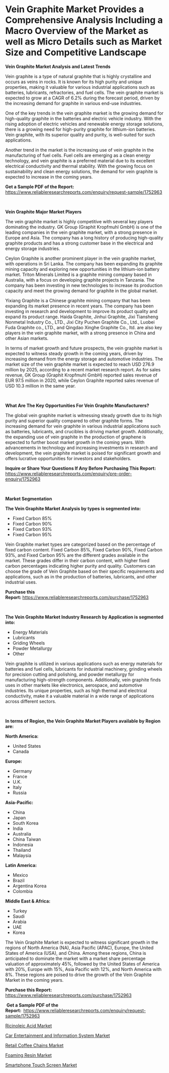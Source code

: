 <p><h1>Vein Graphite Market Provides a Comprehensive Analysis Including a Macro Overview of the Market as well as Micro Details such as Market Size and Competitive Landscape</h1></p><p><strong>Vein Graphite Market Analysis and Latest Trends</strong></p>
<p><p>Vein graphite is a type of natural graphite that is highly crystalline and occurs as veins in rocks. It is known for its high purity and unique properties, making it valuable for various industrial applications such as batteries, lubricants, refractories, and fuel cells. The vein graphite market is expected to grow at a CAGR of 6.2% during the forecast period, driven by the increasing demand for graphite in various end-use industries.</p><p>One of the key trends in the vein graphite market is the growing demand for high-quality graphite in the batteries and electric vehicle industry. With the rising adoption of electric vehicles and renewable energy storage solutions, there is a growing need for high-purity graphite for lithium-ion batteries. Vein graphite, with its superior quality and purity, is well-suited for such applications.</p><p>Another trend in the market is the increasing use of vein graphite in the manufacturing of fuel cells. Fuel cells are emerging as a clean energy technology, and vein graphite is a preferred material due to its excellent electrical conductivity and thermal stability. With the growing focus on sustainability and clean energy solutions, the demand for vein graphite is expected to increase in the coming years.</p></p>
<p><strong>Get a Sample PDF of the Report:&nbsp;</strong> <a href="https://www.reliableresearchreports.com/enquiry/request-sample/1752963">https://www.reliableresearchreports.com/enquiry/request-sample/1752963</a></p>
<p>&nbsp;</p>
<p><strong>Vein Graphite Major Market Players</strong></p>
<p><p>The vein graphite market is highly competitive with several key players dominating the industry. GK Group (Graphit Kropfmuhl GmbH) is one of the leading companies in the vein graphite market, with a strong presence in Europe and Asia. The company has a long history of producing high-quality graphite products and has a strong customer base in the electrical and energy storage industries.</p><p>Ceylon Graphite is another prominent player in the vein graphite market, with operations in Sri Lanka. The company has been expanding its graphite mining capacity and exploring new opportunities in the lithium-ion battery market. Triton Minerals Limited is a graphite mining company based in Australia, with a focus on developing graphite projects in Tanzania. The company has been investing in new technologies to increase its production capacity and meet the growing demand for graphite in the global market.</p><p>Yixiang Graphite is a Chinese graphite mining company that has been expanding its market presence in recent years. The company has been investing in research and development to improve its product quality and expand its product range. Haida Graphite, Jinhui Graphite, Jixi Tiansheng Nonmetal Industry Co., LTD., Jixi City Puchen Graphite Co., Ltd., Luobei Fuda Graphite co., LTD., and Qingdao Xinghe Graphite Co., ltd. are also key players in the vein graphite market, with a strong presence in China and other Asian markets.</p><p>In terms of market growth and future prospects, the vein graphite market is expected to witness steady growth in the coming years, driven by increasing demand from the energy storage and automotive industries. The market size of the vein graphite market is expected to reach USD 276.9 million by 2025, according to a recent market research report. As for sales revenue, GK Group (Graphit Kropfmuhl GmbH) reported sales revenue of EUR 97.5 million in 2020, while Ceylon Graphite reported sales revenue of USD 10.3 million in the same year.</p></p>
<p>&nbsp;</p>
<p><strong>What Are The Key Opportunities For Vein Graphite Manufacturers?</strong></p>
<p><p>The global vein graphite market is witnessing steady growth due to its high purity and superior quality compared to other graphite forms. The increasing demand for vein graphite in various industrial applications such as batteries, lubricants, and crucibles is driving market growth. Additionally, the expanding use of vein graphite in the production of graphene is expected to further boost market growth in the coming years. With advancements in technology and increasing investments in research and development, the vein graphite market is poised for significant growth and offers lucrative opportunities for investors and stakeholders.</p></p>
<p><strong>Inquire or Share Your Questions If Any Before Purchasing This Report:</strong> <a href="https://www.reliableresearchreports.com/enquiry/pre-order-enquiry/1752963">https://www.reliableresearchreports.com/enquiry/pre-order-enquiry/1752963</a></p>
<p>&nbsp;</p>
<p><strong>Market Segmentation</strong></p>
<p><strong>The Vein Graphite Market Analysis by types is segmented into:</strong></p>
<p><ul><li>Fixed Carbon 85%</li><li>Fixed Carbon 90%</li><li>Fixed Carbon 93%</li><li>Fixed Carbon 95%</li></ul></p>
<p><p>Vein Graphite market types are categorized based on the percentage of fixed carbon content. Fixed Carbon 85%, Fixed Carbon 90%, Fixed Carbon 93%, and Fixed Carbon 95% are the different grades available in the market. These grades differ in their carbon content, with higher fixed carbon percentages indicating higher purity and quality. Customers can choose the grade of Vein Graphite based on their specific requirements and applications, such as in the production of batteries, lubricants, and other industrial uses.</p></p>
<p><strong>Purchase this Report:&nbsp;</strong><a href="https://www.reliableresearchreports.com/purchase/1752963">https://www.reliableresearchreports.com/purchase/1752963</a></p>
<p>&nbsp;</p>
<p><strong>The Vein Graphite Market Industry Research by Application is segmented into:</strong></p>
<p><ul><li>Energy Materials</li><li>Lubricants</li><li>Griding Wheels</li><li>Powder Metallurgy</li><li>Other</li></ul></p>
<p><p>Vein graphite is utilized in various applications such as energy materials for batteries and fuel cells, lubricants for industrial machinery, grinding wheels for precision cutting and polishing, and powder metallurgy for manufacturing high-strength components. Additionally, vein graphite finds uses in other markets like electronics, aerospace, and automotive industries. Its unique properties, such as high thermal and electrical conductivity, make it a valuable material in a wide range of applications across different sectors.</p></p>
<p>&nbsp;</p>
<p><strong>In terms of Region, the Vein Graphite Market Players available by Region are:</strong></p>
<p>
    <p> <strong> North America: </strong>
        <ul>
            <li>United States</li>
            <li>Canada</li>
        </ul>
        </p> 
    <p> <strong> Europe: </strong>
        <ul>
            <li>Germany</li>
            <li>France</li>
            <li>U.K.</li>
            <li>Italy</li>
            <li>Russia</li>
        </ul>
        </p> 
    <p> <strong> Asia-Pacific: </strong>
        <ul>
            <li>China</li>
            <li>Japan</li>
            <li>South Korea</li>
            <li>India</li>
            <li>Australia</li>
            <li>China Taiwan</li>
            <li>Indonesia</li>
            <li>Thailand</li>
            <li>Malaysia</li>
        </ul>
        </p> 
    <p> <strong> Latin America: </strong>
        <ul>
            <li>Mexico</li>
            <li>Brazil</li>
            <li>Argentina Korea</li>
            <li>Colombia</li>
        </ul>
        </p> 
    <p> <strong> Middle East & Africa: </strong>
        <ul>
            <li>Turkey</li>
            <li>Saudi</li>
            <li>Arabia</li>
            <li>UAE</li>
            <li>Korea</li>
        </ul>
    </p>
    </p>
<p><p>The Vein Graphite Market is expected to witness significant growth in the regions of North America (NA), Asia Pacific (APAC), Europe, the United States of America (USA), and China. Among these regions, China is anticipated to dominate the market with a market share percentage valuation of approximately 45%, followed by the United States of America with 20%, Europe with 15%, Asia Pacific with 12%, and North America with 8%. These regions are poised to drive the growth of the Vein Graphite Market in the coming years.</p></p>
<p><strong>Purchase this Report: </strong><a href="https://www.reliableresearchreports.com/purchase/1752963">https://www.reliableresearchreports.com/purchase/1752963</a></p>
<p>&nbsp;<strong>Get a Sample PDF of the Report:&nbsp;&nbsp;</strong><a href="https://www.reliableresearchreports.com/enquiry/request-sample/1752963">https://www.reliableresearchreports.com/enquiry/request-sample/1752963</a></p>
<p><strong></strong></p>
<p><p><a href="https://github.com/mancsybtousav/Market-Research-Report-List-1/blob/main/ricinoleic-acid-market.md">Ricinoleic Acid Market</a></p><p><a href="https://circular-yam-9b9.notion.site/Car-Entertainment-and-Information-System-Market-Research-Report-Reveals-The-Latest-Trends-And-Opport-f4e6f35acd0743608f1e519c396747a3">Car Entertainment and Information System Market</a></p><p><a href="https://issuu.com/reportprime-2/docs/retail-coffee-chains-market-size-2030.pptx">Retail Coffee Chains Market</a></p><p><a href="https://github.com/josesg55/Market-Research-Report-List-1/blob/main/foaming-resin-market.md">Foaming Resin Market</a></p><p><a href="https://view.publitas.com/reportprime-1/decoding-the-smartphone-touch-screen-market-a-deep-dive-into-the-latest-market-trends-market-segmentation-and-competitive-analysis/">Smartphone Touch Screen Market</a></p></p>